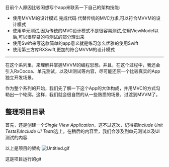 目前个人原因比较闲想写个app来联系一下自己的架构技能:
  - 使用MVVM的设计模式  完成代码 代替传统的MVC力求,可以符合MVVM的设计模式
  - 使用单元测试,因为传统的MVC设计模式不是很容易测试,使用ViewModel以后,可以很容易的将测试的部分理出来
  - 使用Swift来写这款简单的app意义就是练习怎么优雅的使用Swift
  - 使用第三方库RXSwift,更加的符合MVVM的设计模式
---

在这个系列里，来理解并掌握MVVM的编程思想。并且，在这个过程中，我还会引入RxCocoa、单元测试，以及UI测试等内容，尽可能还原一个比较真实的App独立开发场景。

作为整个系列的开始，我们先了解一下这个App的大体构成，并用MVC的方式勾勒出一个轮廓。这样，我们就会很自然的从一些熟悉的场景，过渡到MVVM了。

## 整理项目目录

首先，还是创建一个*Single View Application*，这不过这次，记得把*Include Unit Tests*和*Include UI Tests*选上，在稍后的内容里，我们会涉及到单元测试以及UI测试的内容.

以上是项目的架构
![Untitled.gif](https://upload-images.jianshu.io/upload_images/3410830-06dea4bd9d10c37e.gif?imageMogr2/auto-orient/strip)

这是项目运行的git



